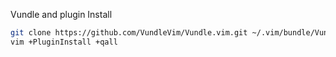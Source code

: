 Vundle and plugin Install

```sh
git clone https://github.com/VundleVim/Vundle.vim.git ~/.vim/bundle/Vundle.vim
vim +PluginInstall +qall
```
